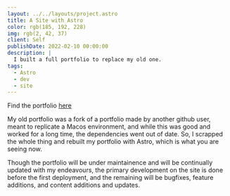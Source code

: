 ```yaml
---
layout: ../../layouts/project.astro
title: A Site with Astro
color: rgb(185, 192, 228)
img: rgb(2, 42, 37)
client: Self
publishDate: 2022-02-10 00:00:00
description: |
  I built a full portfolio to replace my old one.
tags:
  - Astro
  - dev
  - site
---
```


Find the portfolio [here](https://github.com/absozero/absozero.github.io)

My old portfolio was a fork of a portfolio made by another github user, meant to replicate a Macos environment, and while this was good and worked for a long time, the dependencies went out of date. So, I scrapped the whole thing and rebuilt my portfolio with Astro, which is what you are seeing now.


Though the portfolio will be under maintainence and will be continually updated with my endeavours, the primary development on the site is done before the first deployment, and the remaining will be bugfixes, feature additions, and content additions and updates.
